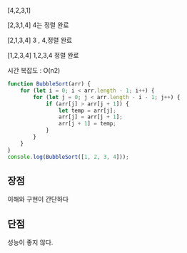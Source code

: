 [4,2,3,1]

[2,3,1,4]
4는 정렬 완료

[2,1,3,4]
3 , 4,정렬 완료

[1,2,3,4]
1,2,3,4 정렬 완료 


시간 복잡도 : O(n2)

```js
function BubbleSort(arr) {
	for (let i = 0; i < arr.length - 1; i++) {
		for (let j = 0; j < arr.length - i - 1; j++) {
			if (arr[j] > arr[j + 1]) {
				let temp = arr[j];
				arr[j] = arr[j + 1];
				arr[j + 1] = temp;
			}
		}
	}
}
console.log(BubbleSort([1, 2, 3, 4]));

```

## 장점 
이해와 구현이 간단하다 

## 단점
성능이 좋지 않다. 